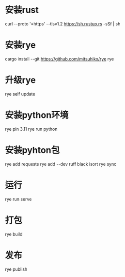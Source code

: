 # 安装rust
curl --proto '=https' --tlsv1.2 https://sh.rustup.rs -sSf | sh

# 安装rye
cargo install --git https://github.com/mitsuhiko/rye rye
# 升级rye
rye self update

# 安装python环境
rye pin 3.11
rye run python

# 安装pyhton包
rye add requests
rye add --dev ruff black isort
rye sync

# 运行
rye run serve

# 打包
rye build
# 发布
rye publish



